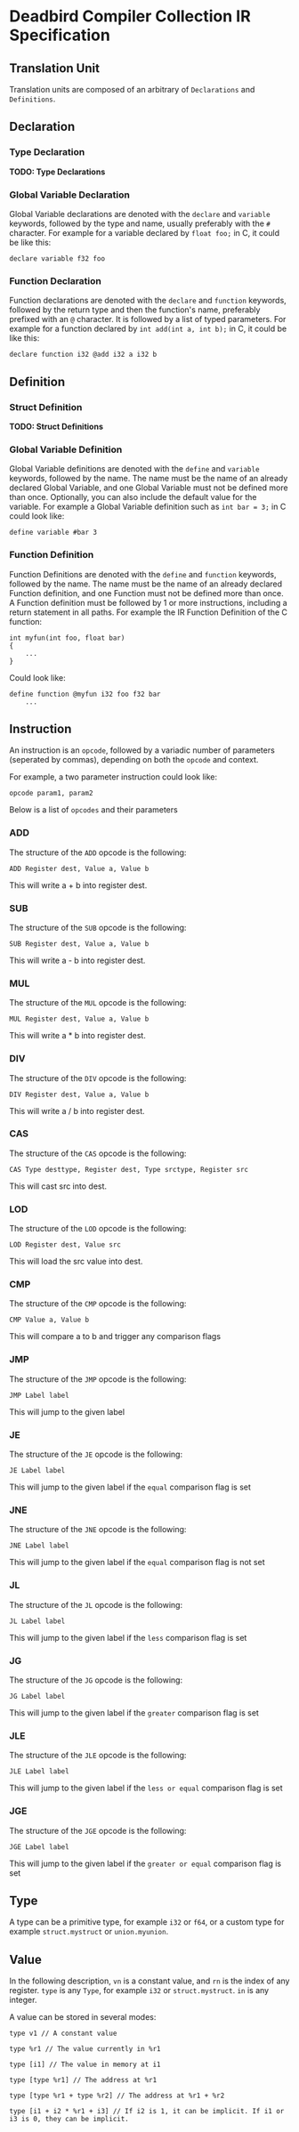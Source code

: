 # Deadbird Compiler Collection IR Specification

## Translation Unit

Translation units are composed of an arbitrary of `Declarations` and `Definitions`.

## Declaration

### Type Declaration

**TODO: Type Declarations**

### Global Variable Declaration

Global Variable declarations are denoted with the `declare` and `variable` keywords, followed by the type and name, usually preferably with the `#` character. For example for a variable declared by `float foo;` in C, it could be like this:

    declare variable f32 foo


### Function Declaration

Function declarations are denoted with the `declare` and `function` keywords, followed by the return type and then the function's name, preferably prefixed with an `@` character. It is followed by a list of typed parameters. For example for a function declared by `int add(int a, int b);` in C, it could be like this:

    declare function i32 @add i32 a i32 b

## Definition

### Struct Definition

**TODO: Struct Definitions**

### Global Variable Definition

Global Variable definitions are denoted with the `define` and `variable` keywords, followed by the name. The name must be the name of an already declared Global Variable, and one Global Variable must not be defined more than once. Optionally, you can also include the default value for the variable. For example a Global Variable definition such as `int bar = 3;` in C could look like:

    define variable #bar 3

### Function Definition

Function Definitions are denoted with the `define` and `function` keywords, followed by the name. The name must be the name of an already declared Function definition, and one Function must not be defined more than once. A Function definition must be followed by 1 or more instructions, including a return statement in all paths. For example the IR Function Definition of the C function:

    int myfun(int foo, float bar)
    {
        ...
    }

Could look like:

    define function @myfun i32 foo f32 bar
        ...

## Instruction

An instruction is an `opcode`, followed by a variadic number of parameters (seperated by commas), depending on both the `opcode` and context.

For example, a two parameter instruction could look like:

    opcode param1, param2

Below is a list of `opcodes` and their parameters

### ADD

The structure of the `ADD` opcode is the following:

    ADD Register dest, Value a, Value b

This will write a + b into register dest.

### SUB

The structure of the `SUB` opcode is the following:

    SUB Register dest, Value a, Value b

This will write a - b into register dest.

### MUL

The structure of the `MUL` opcode is the following:

    MUL Register dest, Value a, Value b

This will write a * b into register dest.

### DIV

The structure of the `DIV` opcode is the following:

    DIV Register dest, Value a, Value b

This will write a / b into register dest.

### CAS

The structure of the `CAS` opcode is the following:

    CAS Type desttype, Register dest, Type srctype, Register src

This will cast src into dest.

### LOD

The structure of the `LOD` opcode is the following:

    LOD Register dest, Value src

This will load the src value into dest.

### CMP

The structure of the `CMP` opcode is the following:

    CMP Value a, Value b

This will compare a to b and trigger any comparison flags

### JMP

The structure of the `JMP` opcode is the following:

    JMP Label label

This will jump to the given label

### JE

The structure of the `JE` opcode is the following:

    JE Label label

This will jump to the given label if the `equal` comparison flag is set

### JNE

The structure of the `JNE` opcode is the following:

    JNE Label label

This will jump to the given label if the `equal` comparison flag is not set

### JL

The structure of the `JL` opcode is the following:

    JL Label label

This will jump to the given label if the `less` comparison flag is set

### JG

The structure of the `JG` opcode is the following:

    JG Label label

This will jump to the given label if the `greater` comparison flag is set

### JLE

The structure of the `JLE` opcode is the following:

    JLE Label label

This will jump to the given label if the `less or equal` comparison flag is set

### JGE

The structure of the `JGE` opcode is the following:

    JGE Label label

This will jump to the given label if the `greater or equal` comparison flag is set

## Type

A type can be a primitive type, for example `i32` or `f64`, or a custom type for example `struct.mystruct` or `union.myunion`.

## Value

In the following description, `vn` is a constant value, and `rn` is the index of any register. `type` is any `Type`, for example `i32` or `struct.mystruct`. `in` is any integer.

A value can be stored in several modes:

    type v1 // A constant value

    type %r1 // The value currently in %r1

    type [i1] // The value in memory at i1

    type [type %r1] // The address at %r1

    type [type %r1 + type %r2] // The address at %r1 + %r2

    type [i1 + i2 * %r1 + i3] // If i2 is 1, it can be implicit. If i1 or i3 is 0, they can be implicit.